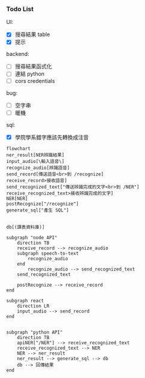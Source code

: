 ### Todo List

UI:
- [x] 搜尋結果 table
- [x] 提示

backend:
- [ ] 搜尋結果函式化
- [ ] 連結 python
- [ ] cors credentials

bug:
- [ ] 空字串
- [ ] 暖機

sql:
- [x] 學院學系錯字應該先轉換成注音


```mermaid
flowchart
ner_result[NER辨識結果]
input_audio[\輸入語音\]
recognize_audio[辨識語音]
send_record[傳送語音<br>到 /recognize]
receive_record>接收語音]
send_recognized_text["傳送辨識完成的文字<br>到 /NER"]
receive_recognized_text>接收辨識完成的文字]
NER[NER]
postRecognize["/recognize"]
generate_sql["產生 SQL"]


db[(課表資料庫)]

subgraph "node API"
    direction TB
    receive_record --> recognize_audio
    subgraph speech-to-text
        recognize_audio
    end
        recognize_audio --> send_recognized_text
    send_recognized_text

    postRecognize --> receive_record
end

subgraph react
    direction LR
    input_audio --> send_record
end


subgraph "python API"
    direction TB
    apiNER["/NER"] --> receive_recognized_text
    receive_recognized_text --> NER
    NER --> ner_result
    ner_result --> generate_sql --> db
    db --> 回傳結果
end


```